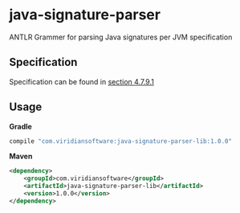 # java-signature-parser
ANTLR Grammer for parsing Java signatures per JVM specification

## Specification

Specification can be found in [section 4.7.9.1](https://docs.oracle.com/javase/specs/jvms/se11/html/jvms-4.html#jvms-4.7.9.1)

## Usage

__Gradle__
```gradle
compile "com.viridiansoftware:java-signature-parser-lib:1.0.0"
```

__Maven__
```xml
<dependency>
    <groupId>com.viridiansoftware</groupId>
    <artifactId>java-signature-parser-lib</artifactId>
    <version>1.0.0</version>
</dependency>
```
